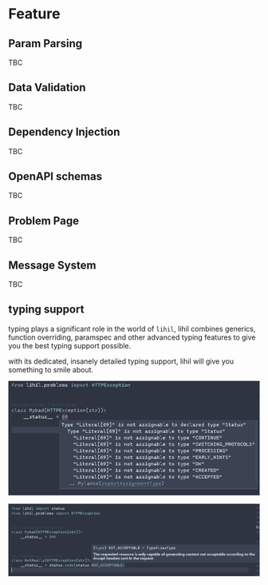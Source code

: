 # Feature

## Param Parsing

TBC

## Data Validation

TBC

## Dependency Injection

TBC

## OpenAPI schemas

TBC

## Problem Page

TBC

## Message System

TBC

## typing support

typing plays a significant role in the world of `lihil`, lihil combines generics, function overriding, paramspec and other advanced typing features to give you the best typing support possible.

with its dedicated, insanely detailed typing support, lihil will give you something to smile about.

![typing](./images/good_typing_status.png)

![typing2](./images/good_typing2.png)
